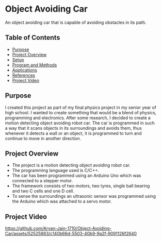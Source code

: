 # Object Avoiding Car
An object avoiding car that is capable of avoiding obstacles in its path. 


## Table of Contents
- [Purpose](#purpose)
- [Project Overview](#project-overview)
- [Setup](#setup)
- [Program and Methods](#program-and-methods)
- [Applications](#applications)
- [References](#references)
- [Project Video](#project-video)


## Purpose
I created this project as part of my final physics project in my senior year of high school. I wanted to create something that would be a blend of physics, programming and electronics. After some research, I decided to create a motion detecting object avoiding robot car.
The car is programmed in such a way that it scans objects in its surroundings and avoids them, thus whenever it detects a wall or an object, it is programmed to turn and continue to move in another direction. 


## Project Overview
- The project is a motion detecting object avoiding robot car.
- The programming language used is C/C++.
- The car has been programmed using an Arduino Uno which was connected to a stepper motor.
- The framework consists of two motors, two tyres, single ball bearing and two C cells and one D cell.
- To sense the surroundings an ultrasonic sensor was programmed using the Arduino which was attached to a servo motor.


## Project Video
https://github.com/Aryan-Jain-1710/Object-Avoiding-Car/assets/52525883/c140b66d-5503-40b9-9a2f-9091126f2640